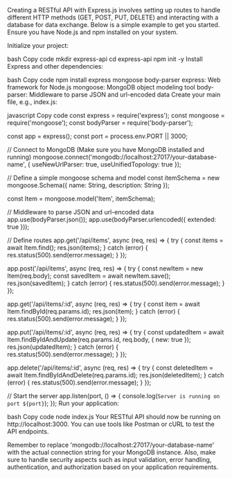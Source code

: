 Creating a RESTful API with Express.js involves setting up routes to handle different HTTP methods (GET, POST, PUT, DELETE) and interacting with a database for data exchange. Below is a simple example to get you started. Ensure you have Node.js and npm installed on your system.

Initialize your project:

bash
Copy code
mkdir express-api
cd express-api
npm init -y
Install Express and other dependencies:

bash
Copy code
npm install express mongoose body-parser
express: Web framework for Node.js
mongoose: MongoDB object modeling tool
body-parser: Middleware to parse JSON and url-encoded data
Create your main file, e.g., index.js:

javascript
Copy code
const express = require('express');
const mongoose = require('mongoose');
const bodyParser = require('body-parser');

const app = express();
const port = process.env.PORT || 3000;

// Connect to MongoDB (Make sure you have MongoDB installed and running)
mongoose.connect('mongodb://localhost:27017/your-database-name', {
  useNewUrlParser: true,
  useUnifiedTopology: true
});

// Define a simple mongoose schema and model
const itemSchema = new mongoose.Schema({
  name: String,
  description: String
});

const Item = mongoose.model('Item', itemSchema);

// Middleware to parse JSON and url-encoded data
app.use(bodyParser.json());
app.use(bodyParser.urlencoded({ extended: true }));

// Define routes
app.get('/api/items', async (req, res) => {
  try {
    const items = await Item.find();
    res.json(items);
  } catch (error) {
    res.status(500).send(error.message);
  }
});

app.post('/api/items', async (req, res) => {
  try {
    const newItem = new Item(req.body);
    const savedItem = await newItem.save();
    res.json(savedItem);
  } catch (error) {
    res.status(500).send(error.message);
  }
});

app.get('/api/items/:id', async (req, res) => {
  try {
    const item = await Item.findById(req.params.id);
    res.json(item);
  } catch (error) {
    res.status(500).send(error.message);
  }
});

app.put('/api/items/:id', async (req, res) => {
  try {
    const updatedItem = await Item.findByIdAndUpdate(req.params.id, req.body, { new: true });
    res.json(updatedItem);
  } catch (error) {
    res.status(500).send(error.message);
  }
});

app.delete('/api/items/:id', async (req, res) => {
  try {
    const deletedItem = await Item.findByIdAndDelete(req.params.id);
    res.json(deletedItem);
  } catch (error) {
    res.status(500).send(error.message);
  }
});

// Start the server
app.listen(port, () => {
  console.log(`Server is running on port ${port}`);
});
Run your application:

bash
Copy code
node index.js
Your RESTful API should now be running on http://localhost:3000. You can use tools like Postman or cURL to test the API endpoints.

Remember to replace 'mongodb://localhost:27017/your-database-name' with the actual connection string for your MongoDB instance. Also, make sure to handle security aspects such as input validation, error handling, authentication, and authorization based on your application requirements.
